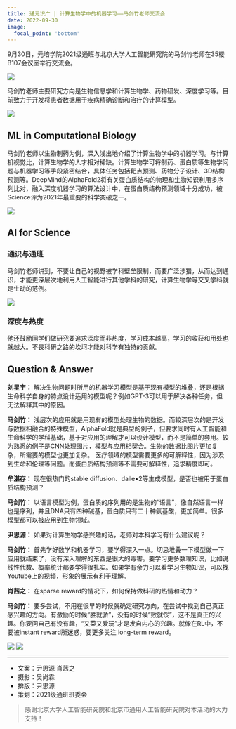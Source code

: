 ```yaml
---
title: 通元识广 | 计算生物学中的机器学习——马剑竹老师交流会
date: 2022-09-30
image:
  focal_point: 'bottom'
---
```


9月30日，元培学院2021级通班与北京大学人工智能研究院的马剑竹老师在35楼B107会议室举行交流会。

<!--more-->

![](https://assets.tongclass.ac.cn/posts/2022/09-30/talk-jianzhu-ma/1.jpeg)

马剑竹老师主要研究方向是生物信息学和计算生物学、药物研发、深度学习等。目前致力于开发将患者数据用于疾病精确诊断和治疗的计算模型。

![](https://assets.tongclass.ac.cn/posts/2022/09-30/talk-jianzhu-ma/2.jpeg)

## ML in Computational Biology

马剑竹老师以生物制药为例，深入浅出地介绍了计算生物学中的机器学习。与计算机视觉比，计算生物学的人才相对稀缺。计算生物学可将制药、蛋白质等生物学问题与机器学习等手段紧密结合，具体任务包括靶点预测、药物分子设计、3D结构预测等。DeepMind的AlphaFold2将有关蛋白质结构的物理和生物知识利用多序列比对，融入深度机器学习的算法设计中，在蛋白质结构预测领域十分成功，被Science评为2021年最重要的科学突破之一。


![](https://assets.tongclass.ac.cn/posts/2022/09-30/talk-jianzhu-ma/3.png)

## AI for Science
### 通识与通班

马剑竹老师讲到，不要让自己的视野被学科壁垒限制，而要广泛涉猎，从而达到通识，才能更深层次地利用人工智能进行其他学科的研究，计算生物学等交叉学科就是生动的范例。


![](https://assets.tongclass.ac.cn/posts/2022/09-30/talk-jianzhu-ma/4.jpeg)

### 深度与热度

他还鼓励同学们做研究要追求深度而非热度，学习成本越高，学习的收获和用处也就越大。不畏科研之路的坎坷才能对科学有独特的贡献。


## Question & Answer



**刘星宇：** 解决生物问题时所用的机器学习模型是基于现有模型的堆叠，还是根据生命科学自身的特点设计适用的模型呢？例如GPT-3可以用于解决各种任务，但无法解释其中的原因。

**马剑竹：** 浅层次的应用就是用现有的模型处理生物的数据。而较深层次的是开发与数据相融合的特殊模型，AlphaFold就是典型的例子，但要求同时有人工智能和生命科学的学科基础，基于对应用的理解才可以设计模型，而不是简单的套用。较为熟悉的例子是CNN处理图片，模型与应用相契合。生物的数据比图片更加复杂，所需要的模型也更加复杂。
医疗领域的模型需要更多的可解释性，因为涉及到生命和伦理等问题。而蛋白质结构预测等不需要可解释性，追求精度即可。

**牟湛存：** 现在很热门的stable diffusion、dalle•2等生成模型，是否也被用于蛋白质结构预测？

**马剑竹：** 以语言模型为例，蛋白质的序列用的是生物的“语言”，像自然语言一样也是序列，并且DNA只有四种碱基，蛋白质只有二十种氨基酸，更加简单。很多模型都可以被应用到生物领域。

**尹思源：** 如果对计算生物学感兴趣的话，老师对本科学习有什么建议呢？

**马剑竹：** 首先学好数学和机器学习，要学得深入一点。切忌堆叠一下模型做一下应用就结束了，没有深入理解的东西是很大的毒害。要学习更多数理知识，比如说线性代数、概率统计都要学得很扎实。如果学有余力可以看学习生物知识，可以找Youtube上的视频，形象的展示有利于理解。

**肖茜之：** 在sparse reward的情况下，如何保持做科研的热情和动力？

**马剑竹：** 要多尝试，不用在很早的时候就确定研究方向，在尝试中找到自己真正感兴趣的方向。有激励的时候“胜就骄”，没有的时候“败就馁”，这不是真正的兴趣。你要问自己有没有趣，“又菜又爱玩”才是发自内心的兴趣。就像在RL中，不要被instant reward所迷惑，要更多关注 long-term reward。


![](https://assets.tongclass.ac.cn/posts/2022/09-30/talk-jianzhu-ma/6.jpeg)
![](https://assets.tongclass.ac.cn/posts/2022/09-30/talk-jianzhu-ma/7.jpeg)

---

- 文案：尹思源 肖茜之
- 摄影：吴尚霖
- 排版：尹思源
- 策划：2021级通班班委会

> 感谢北京大学人工智能研究院和北京市通用人工智能研究院对本活动的大力支持！

